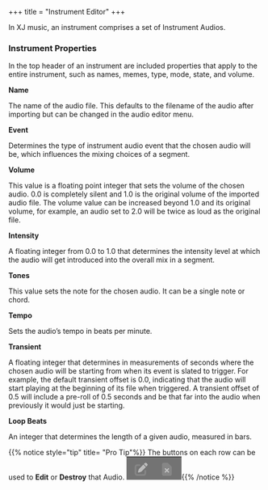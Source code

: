 +++
title = "Instrument Editor"
+++

In XJ music, an instrument comprises a set of Instrument Audios.

### Instrument Properties

In the top header of an instrument are included properties that apply to the entire instrument, such as names, memes, type, mode, state, and volume.


**Name**

The name of the audio file. This defaults to the filename of the audio after importing but can be changed in the audio editor menu.

**Event**

Determines the type of instrument audio event that the chosen audio will be, which influences the mixing choices of a segment.

**Volume**

This value is a floating point integer that sets the volume of the chosen audio. 0.0 is completely silent and 1.0 is the original volume of the imported audio file. The volume value can be increased beyond 1.0 and its original volume, for example, an audio set to 2.0 will be twice as loud as the original file.

**Intensity**

A floating integer from 0.0 to 1.0 that determines the intensity level at which the audio will get introduced into the overall mix in a segment.

**Tones**

This value sets the note for the chosen audio. It can be a single note or chord.

**Tempo**

Sets the audio’s tempo in beats per minute.

**Transient**

A floating integer that determines in measurements of seconds where the chosen audio will be starting from when its event is slated to trigger. For example, the default transient offset is 0.0, indicating that the audio will start playing at the beginning of its file when triggered. A transient offset of 0.5 will include a pre-roll of 0.5 seconds and be that far into the audio when previously it would just be starting.

**Loop Beats**

An integer that determines the length of a given audio, measured in bars.

{{% notice style="tip" title= "Pro Tip"%}}
The buttons on each row can be used
to **Edit** or **Destroy** that Audio.
![Instrument Properties Buttons](instrumentpropertiesbuttons.png){{% /notice %}}